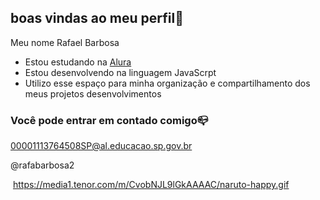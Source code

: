 ## boas vindas ao meu perfil🤍

Meu nome Rafael Barbosa

- Estou estudando na [Alura](htt://www.alura.com.br)
- Estou desenvolvendo na linguagem JavaScrpt
- Utilizo esse espaço para minha organização e compartilhamento dos meus projetos desenvolvimentos

 ### Você  pode entrar em contado comigo📪

 00001113764508SP@al.educacao.sp.gov.br

 @rafabarbosa2

![]() https://media1.tenor.com/m/CvobNJL9lGkAAAAC/naruto-happy.gif
